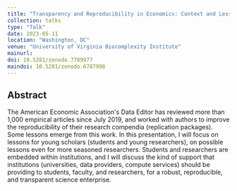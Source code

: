 ```yaml
---
title: "Transparency and Reproducibility in Economics: Context and Lessons learned from 1,663 papers"
collection: talks
type: "Talk"
date: 2023-05-11
location: "Washington, DC"
venue: "University of Virginia Biocomplexity Institute"
mainurl: 
doi: 10.5281/zenodo.7789977
maindoi: 10.5281/zenodo.6787998
---
```


## Abstract

The American Economic Association's Data Editor has reviewed more than 1,000 empirical articles since July 2019, and worked with authors to improve the reproducibility of their research compendia (replication packages). Some lessons emerge from this work. In this presentation, I will focus on lessons for young scholars (students and young researchers), on possible lessons even for more seasoned researchers. Students and researchers are embedded within institutions, and I will discuss the kind of support that institutions (universities, data providers, compute services) should be providing to students, faculty, and researchers, for a robust, reproducible, and transparent science enterprise.

